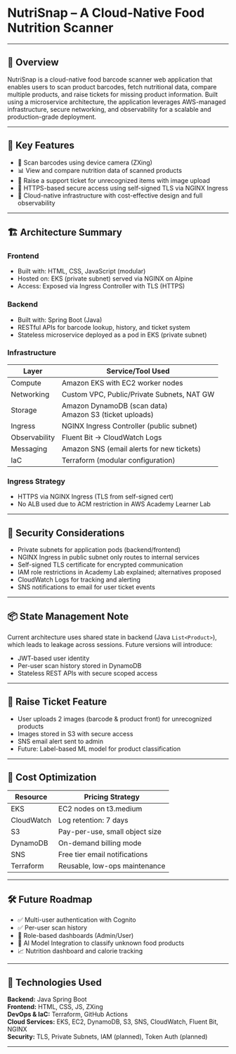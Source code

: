 # NutriSnap – A Cloud-Native Food Nutrition Scanner
---

## 🚀 Overview

NutriSnap is a cloud-native food barcode scanner web application that enables users to scan product barcodes, fetch nutritional data, compare multiple products, and raise tickets for missing product information. Built using a microservice architecture, the application leverages AWS-managed infrastructure, secure networking, and observability for a scalable and production-grade deployment.

---

## 🧠 Key Features

- 📸 Scan barcodes using device camera (ZXing)
- 📊 View and compare nutrition data of scanned products
- 🧾 Raise a support ticket for unrecognized items with image upload
- 🔐 HTTPS-based secure access using self-signed TLS via NGINX Ingress
- 🧠 Cloud-native infrastructure with cost-effective design and full observability

---

## 🏗️ Architecture Summary

### Frontend
- Built with: HTML, CSS, JavaScript (modular)
- Hosted on: EKS (private subnet) served via NGINX on Alpine
- Access: Exposed via Ingress Controller with TLS (HTTPS)

### Backend
- Built with: Spring Boot (Java)
- RESTful APIs for barcode lookup, history, and ticket system
- Stateless microservice deployed as a pod in EKS (private subnet)

### Infrastructure

| Layer        | Service/Tool Used                              |
|--------------|------------------------------------------------|
| Compute      | Amazon EKS with EC2 worker nodes               |
| Networking   | Custom VPC, Public/Private Subnets, NAT GW     |
| Storage      | Amazon DynamoDB (scan data) <br> Amazon S3 (ticket uploads) |
| Ingress      | NGINX Ingress Controller (public subnet)       |
| Observability| Fluent Bit → CloudWatch Logs                   |
| Messaging    | Amazon SNS (email alerts for new tickets)      |
| IaC          | Terraform (modular configuration)              |

### Ingress Strategy
- HTTPS via NGINX Ingress (TLS from self-signed cert)
- No ALB used due to ACM restriction in AWS Academy Learner Lab

---

## 🔐 Security Considerations

- Private subnets for application pods (backend/frontend)
- NGINX Ingress in public subnet only routes to internal services
- Self-signed TLS certificate for encrypted communication
- IAM role restrictions in Academy Lab explained; alternatives proposed
- CloudWatch Logs for tracking and alerting
- SNS notifications to email for user ticket events

---

## 📦 State Management Note

Current architecture uses shared state in backend (Java `List<Product>`), which leads to leakage across sessions. Future versions will introduce:
- JWT-based user identity
- Per-user scan history stored in DynamoDB
- Stateless REST APIs with secure scoped access

---

## 🧾 Raise Ticket Feature

- User uploads 2 images (barcode & product front) for unrecognized products
- Images stored in S3 with secure access
- SNS email alert sent to admin
- Future: Label-based ML model for product classification

---

## 💸 Cost Optimization

| Resource           | Pricing Strategy              |
|--------------------|-------------------------------|
| EKS                | EC2 nodes on t3.medium        |
| CloudWatch         | Log retention: 7 days         |
| S3                 | Pay-per-use, small object size|
| DynamoDB           | On-demand billing mode        |
| SNS                | Free tier email notifications |
| Terraform          | Reusable, low-ops maintenance |

---

## 🛠️ Future Roadmap

- ✅ Multi-user authentication with Cognito
- ✅ Per-user scan history
- 🔄 Role-based dashboards (Admin/User)
- 🧠 AI Model Integration to classify unknown food products
- 📈 Nutrition dashboard and calorie tracking

---

## 🧰 Technologies Used

**Backend:** Java Spring Boot  
**Frontend:** HTML, CSS, JS, ZXing  
**DevOps & IaC:** Terraform, GitHub Actions  
**Cloud Services:** EKS, EC2, DynamoDB, S3, SNS, CloudWatch, Fluent Bit, NGINX  
**Security:** TLS, Private Subnets, IAM (planned), Token Auth (planned)


---

